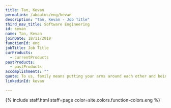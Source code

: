 ```yaml
---
title: Tan, Kevan
permalink: /aboutus/eng/kevan
description: "Tan, Kevan - Job Title"
third_nav_title: Software Engineering
id: kevan
name: Tan, Kevan
joinDate: 18/11/2019
functionId: eng
jobTitle: Job Title
curProducts:
  - currentProducts
pastProducts:
  - pastProducts
accomplishments: ""
quote: To us, family means putting your arms around each other and being there.
linkedinId: kevan

---
```


{% include staff.html staff=page color=site.colors.function-colors.eng %}
